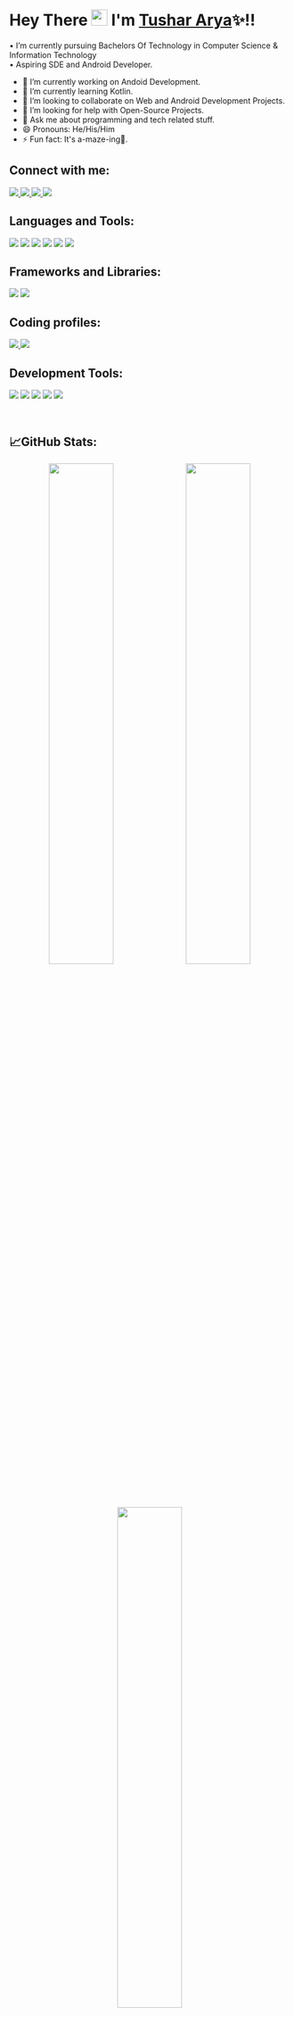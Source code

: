 #  Hey There <img src="https://github.com/TheDudeThatCode/TheDudeThatCode/blob/master/Assets/Hi.gif" width="29px"> I'm [Tushar Arya](https://bit.ly/3gGMsHs)✨!!

• I’m currently pursuing Bachelors Of Technology in Computer Science & Information Technology <br />
• Aspiring SDE and Android Developer.

- 🔭 I’m currently working on Andoid Development.
- 🌱 I’m currently learning Kotlin.
- 👯 I’m looking to collaborate on Web and Android Development Projects.
- 🤔 I’m looking for help with Open-Source Projects.
- 💬 Ask me about programming and tech related stuff.
- 😄 Pronouns: He/His/Him
- ⚡ Fun fact: It's a-maze-ing🌠.

## Connect with me:

<p>
  <a href="https://TusharArya.github.io">
    <img src="https://img.shields.io/badge/Portfolio-007ACC?style=for-the-badge&logo=logoColor=white" />
  </a>
  <a href="mailto:aryatushar748@gmail.com">
    <img src="https://img.shields.io/badge/Gmail-D14836?style=for-the-badge&logo=gmail&logoColor=white" />
  </a>
  <a href="https://linkedin.com/in/tushar-arya-868b09190">
    <img src="https://img.shields.io/badge/LinkedIn-0A66C2?style=for-the-badge&logo=linkedin&logoColor=white" />
  </a>
  <a href="https://twitter.com/TusharArya77?s=08">
    <img src="https://img.shields.io/badge/Twitter-1DA1F2?style=for-the-badge&logo=twitter&logoColor=white" />
  </a>
</p>

## Languages and Tools:

<p>
  <img src="https://img.shields.io/badge/Java-ED8B00?style=for-the-badge&logo=java&logoColor=white" />
  <img src="https://img.shields.io/badge/Python-3776AB?style=for-the-badge&logo=python&logoColor=white" />
  <img src="https://img.shields.io/badge/HTML5-E34F26?style=for-the-badge&logo=html5&logoColor=white" />
  <img src="https://img.shields.io/badge/CSS3-1572B6?style=for-the-badge&logo=css3&logoColor=white" />
  <img src="https://img.shields.io/badge/JavaScript-323330?style=for-the-badge&logo=javascript&logoColor=F7DF1E" />
  <img src="https://img.shields.io/badge/MySQL-00000F?style=for-the-badge&logo=mysql&logoColor=white" />
</p>

## Frameworks and Libraries:

<p>
  <img src="https://img.shields.io/badge/Bootstrap-563D7C?style=for-the-badge&logo=bootstrap&logoColor=white" />
  <img src="https://img.shields.io/badge/Tailwind_CSS-38B2AC?style=for-the-badge&logo=tailwind-css&logoColor=white" />
</p>

## Coding profiles:

<p>
  <a href="https://www.hackerrank.com/aryatushar748?hr_r=1">
    <img src="https://img.shields.io/badge/-Hackerrank-2EC866?style=for-the-badge&logo=HackerRank&logoColor=white" />
  </a>
  <a href="https://leetcode.com/TusharArya">
    <img src="https://img.shields.io/badge/-LeetCode-FFA116?style=for-the-badge&logo=LeetCode&logoColor=black" />
  </a>
</p>

## Development Tools:

<p>
  <img src="https://img.shields.io/badge/VS%20Code-007ACC.svg?&style=for-the-badge&logo=visual-studio-code&logoColor=white" />
  <img src="https://img.shields.io/badge/IntelliJ_IDEA-000000.svg?style=for-the-badge&logo=intellij-idea&logoColor=white" />
  <img src="https://img.shields.io/badge/Android_Studio-3DDC84?style=for-the-badge&logo=android-studio&logoColor=white" />
  <img src="https://img.shields.io/badge/-Git-black?&style=for-the-badge&logo=git" />
  <img src="https://img.shields.io/badge/GitHub-100000?style=for-the-badge&logo=github&logoColor=white" />
</p>

<br />

## 📈GitHub Stats:

<p align="center">
  <img width="48%" src="https://github-readme-stats.vercel.app/api?username=TusharArya&show_icons=true&include_all_commits=true&theme=react" />
  <img width="48%" src="https://github-readme-streak-stats.herokuapp.com/?user=TusharArya&theme=react" />
  <img width="48%" align="center" src="https://github-readme-stats.vercel.app/api/top-langs/?username=TusharArya&layout=compact&theme=react" />
</p>

<br />

<p align="center"> 
  Visitor Count<br>
  <img src="https://profile-counter.glitch.me/TusharArya/count.svg" />
</p>

### :zap: Recent Activity

<!--START_SECTION:activity-->
<!-- 1. 🎉 Merged PR [#214](https://github.com/bradmccoydev/mentoring/pull/214) in [bradmccoydev/mentoring](https://github.com/bradmccoydev/mentoring)
2. 🎉 Merged PR [#210](https://github.com/bradmccoydev/mentoring/pull/210) in [bradmccoydev/mentoring](https://github.com/bradmccoydev/mentoring)
3. 🗣 Commented on [#3224](https://github.com/oam-dev/kubevela/issues/3224) in [oam-dev/kubevela](https://github.com/oam-dev/kubevela)
4. 🗣 Commented on [#441](https://github.com/cncf/glossary/issues/441) in [cncf/glossary](https://github.com/cncf/glossary)
5. 🗣 Commented on [#21](https://github.com/dokc/dokc.github.io/issues/21) in [dokc/dokc.github.io](https://github.com/dokc/dokc.github.io) -->
<!--END_SECTION:activity-->
